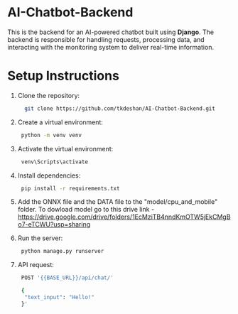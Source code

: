 # AI-Chatbot-Backend

This is the backend for an AI-powered chatbot built using **Django**. The backend is responsible for handling requests, processing data, and interacting with the monitoring system to deliver real-time information.

# Setup Instructions

1. Clone the repository:
   
   ```bash
     git clone https://github.com/tkdeshan/AI-Chatbot-Backend.git
2. Create a virtual environment:

    ```bash
     python -m venv venv
3. Activate the virtual environment:

    ```bash
     venv\Scripts\activate
4. Install dependencies:

    ```bash
     pip install -r requirements.txt
5. Add the ONNX file and the DATA file to the "model/cpu_and_mobile" folder. To dowload model go to this drive link - https://drive.google.com/drive/folders/1EcMziTB4nndKmOTW5jEkCMgBo7-eTCWU?usp=sharing
6. Run the server:

    ```bash
     python manage.py runserver
   
7. API request:

    ```bash
     POST '{{BASE_URL}}/api/chat/'
    
     {
      "text_input": "Hello!"
     }'
